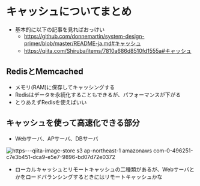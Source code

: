 # キャッシュについてまとめ
- 基本的に以下の記事を見ればおっけい
  - https://github.com/donnemartin/system-design-primer/blob/master/README-ja.md#キャッシュ
  - https://qiita.com/Shiruba/items/7810a686d8510fd1555a#キャッシュ

## RedisとMemcached
- メモリ(RAM)に保存してキャッシングする
- Redisはデータを永続化することもできるが、パフォーマンスが下がる
- とりあえずRedisを使えばいい

## キャッシュを使って高速化できる部分
- Webサーバ、APサーバ、DBサーバ

![https---qiita-image-store s3 ap-northeast-1 amazonaws com-0-496251-c7e3b451-dca9-e5e7-9896-bd07d72e0372](https://user-images.githubusercontent.com/53253817/103007713-3ce50980-4577-11eb-9c90-c2305749a863.png)

- ローカルキャッシュとリモートキャッシュの二種類があるが、Webサーバとかをロードバランシングするときにはリモートキャッシュかな
